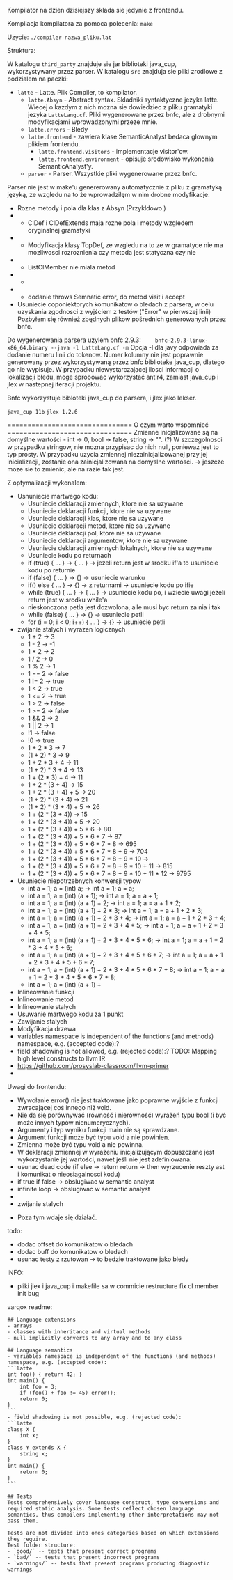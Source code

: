 Kompilator na dzien dzisiejszy sklada sie jedynie z frontendu.

Kompliacja kompilatora za pomoca polecenia: `make`

Uzycie: `./compiler nazwa_pliku.lat`

Struktura:

W katalogu `third_party` znajduje sie jar biblioteki java_cup, wykorzystywany przez parser. W katalogu `src` znajduja
sie pliki zrodlowe z podzialem na paczki:
- `latte` - Latte. Plik Compiler, to kompilator.
  - `latte.Absyn` - Abstract syntax. Skladniki syntaktyczne jezyka latte. Wiecej o kazdym z nich mozna sie dowiedziec z
  pliku gramatyki jezyka `LatteLang.cf`. Pliki wygenerowane przez bnfc, 
  ale z drobnymi modyfikacjami wprowadzonymi przeze mnie.
  - `latte.errors` - Bledy
  - `latte.frontend` - zawiera klase SemanticAnalyst bedaca glownym plikiem frontendu.
      - `latte.frontend.visitors` - implementacje visitor'ow.
      - `latte.frontend.environment` - opisuje srodowisko wykononia SemanticAnalyst'y.
  - `parser` - Parser. Wszystkie pliki wygenerowane przez bnfc.

Parser nie jest w make'u genererowany automatycznie z pliku z gramatyką języką, ze wzgledu na to że wprowadziłęm w nim drobne modyfikacje:
- Rozne metody i pola dla klas z Absyn (Przykldowo )
- - ClDef i ClDefExtends maja rozne pola i metody wzgledem oryginalnej gramatyki
- - Modyfikacja klasy TopDef, ze wzgledu na to ze w gramatyce nie ma mozliwosci rozroznienia czy metoda jest statyczna czy nie
- - ListClMember nie miala metod
- - 
- - dodanie throws Semnatic error, do metod visit i accept
- Usuniecie coponiektorych komunikatow o bledach z parsera, w celu uzyskania zgodnosci z wyjściem z testów ("Error" w pierwszej linii)
Pozbyłem się również zbędnych plikow pośrednich generowanych przez bnfc.


Do wygenerowania parsera uzylem bnfc 2.9.3:
`    bnfc-2.9.3-linux-x86_64.binary --java -l LatteLang.cf -m`
Opcja -l dla javy odpowiada za dodanie numeru linii do tokenow. Numer kolumny nie jest poprawnie generowany przez wykorzystywaną przez bnfc biblioteke java_cup, dlatego go nie wypisuje. 
W przypadku niewystarczajacej ilosci informacji o lokalizacji błedu, moge sprobowac wykorzystać antlr4, zamiast java_cup i jlex w nastepnej iteracji projektu.


Bnfc wykorzystuje bibloteki java_cup do parsera, i jlex jako lekser.

`java_cup 11b`
`jlex 1.2.6`

=============================== O czym warto wspomnieć ===============================
Zmienne inicjalizowane są na domyślne wartości - int -> 0, bool -> false, string -> "".
(?) W szczegolnosci w przypadku stringow, nie mozna przypisac do nich null, poniewaz jest to typ prosty.
W przypadku uzycia zmiennej niezainicjalizowanej przy jej inicializacji, zostanie ona zainicjalizowana na domyslne wartosci. -> jeszcze moze sie to zmienic, ale na razie tak jest.


Z optymalizacji wykonalem:
- Usnuniecie martwego kodu:
  - Usuniecie deklaracji zmiennych, ktore nie sa uzywane
  - Usuniecie deklaracji funkcji, ktore nie sa uzywane
  - Usuniecie deklaracji klas, ktore nie sa uzywane
  - Usuniecie deklaracji metod, ktore nie sa uzywane
  - Usuniecie deklaracji pol, ktore nie sa uzywane
  - Usuniecie deklaracji argumentow, ktore nie sa uzywane
  - Usuniecie deklaracji zmiennych lokalnych, ktore nie sa uzywane
  - Usuniecie kodu po returnach
  - if (true) { ... } -> { ... } -> jezeli return jest w srodku if'a to usuniecie kodu po returnie
  - if (false) { ... } -> {} -> usuniecie warunku
  - if() else { ... } -> {} -> z returnami -> usuniecie kodu po ifie
  - while (true) { ... } -> { ... } -> usuniecie kodu po, i wziecie uwagi jezeli return jest w srodku while'a
  - nieskonczona petla jest dozwolona, alle musi byc return za nia i tak
  - while (false) { ... } -> {} -> usuniecie petli
  - for (i = 0; i < 0; i++) { ... } -> {} -> usuniecie petli
- zwijanie stalych i wyrazen logicznych
  - 1 + 2 -> 3
  - 1 - 2 -> -1
  - 1 * 2 -> 2
  - 1 / 2 -> 0
  - 1 % 2 -> 1
  - 1 == 2 -> false
  - 1 != 2 -> true
  - 1 < 2 -> true
  - 1 <= 2 -> true
  - 1 > 2 -> false
  - 1 >= 2 -> false
  - 1 && 2 -> 2
  - 1 || 2 -> 1
  - !1 -> false
  - !0 -> true
  - 1 + 2 * 3 -> 7
  - (1 + 2) * 3 -> 9
  - 1 + 2 * 3 + 4 -> 11
  - (1 + 2) * 3 + 4 -> 13
  - 1 + (2 * 3) + 4 -> 11
  - 1 + 2 * (3 + 4) -> 15
  - 1 + 2 * (3 + 4) + 5 -> 20
  - (1 + 2) * (3 + 4) -> 21
  - (1 + 2) * (3 + 4) + 5 -> 26
  - 1 + (2 * (3 + 4)) -> 15
  - 1 + (2 * (3 + 4)) + 5 -> 20
  - 1 + (2 * (3 + 4)) + 5 * 6 -> 80
  - 1 + (2 * (3 + 4)) + 5 * 6 + 7 -> 87
  - 1 + (2 * (3 + 4)) + 5 * 6 + 7 * 8 -> 695
  - 1 + (2 * (3 + 4)) + 5 * 6 + 7 * 8 + 9 -> 704
  - 1 + (2 * (3 + 4)) + 5 * 6 + 7 * 8 + 9 * 10 ->
  - 1 + (2 * (3 + 4)) + 5 * 6 + 7 * 8 + 9 * 10 + 11 -> 815
  - 1 + (2 * (3 + 4)) + 5 * 6 + 7 * 8 + 9 * 10 + 11 * 12 -> 9795
- Usuniecie niepotrzebnych konwersji typow
  - int a = 1; a = (int) a; -> int a = 1; a = a;
  - int a = 1; a = (int) (a + 1); -> int a = 1; a = a + 1;
  - int a = 1; a = (int) (a + 1) + 2; -> int a = 1; a = a + 1 + 2;
  - int a = 1; a = (int) (a + 1) + 2 * 3; -> int a = 1; a = a + 1 + 2 * 3;
  - int a = 1; a = (int) (a + 1) + 2 * 3 + 4; -> int a = 1; a = a + 1 + 2 * 3 + 4;
  - int a = 1; a = (int) (a + 1) + 2 * 3 + 4 * 5; -> int a = 1; a = a + 1 + 2 * 3 + 4 * 5;
  - int a = 1; a = (int) (a + 1) + 2 * 3 + 4 * 5 + 6; -> int a = 1; a = a + 1 + 2 * 3 + 4 * 5 + 6;
  - int a = 1; a = (int) (a + 1) + 2 * 3 + 4 * 5 + 6 * 7; -> int a = 1; a = a + 1 + 2 * 3 + 4 * 5 + 6 * 7;
  - int a = 1; a = (int) (a + 1) + 2 * 3 + 4 * 5 + 6 * 7 + 8; -> int a = 1; a = a + 1 + 2 * 3 + 4 * 5 + 6 * 7 + 8;
  - int a = 1; a = (int) (a + 1) +
- Inlineowanie funkcji
- Inlineowanie metod
- Inlineowanie stalych
- Usuwanie martwego kodu za 1 punkt
- Zawijanie stalych
- Modyfikacja drzewa
- variables namespace is independent of the functions (and methods) namespace, e.g. (accepted code):?
- field shadowing is not allowed, e.g. (rejected code):?
TODO:
  Mapping high level constructs to llvm IR
- https://github.com/prosyslab-classroom/llvm-primer
- 
Uwagi do frontendu:


[//]: # (0 Nie ma pliku latc &#40;a jedynie plik compiler&#41;. Tym razem nie obniżam,)
[//]: # (ale proszę to poprawić zgodnie ze specyfikacją.)
- Wywołanie error() nie jest traktowane jako poprawne wyjście z
  funkcji zwracającej coś innego niż void.
- Nie da się porównywać (równość i nierówność) wyrażeń typu bool (i być
  może innych typów nienumerycznych).
- Argumenty i typ wyniku funkcji main nie są sprawdzane.
- Argument funkcji może być typu void a nie powinien.
- Zmienna może być typu void a nie powinna.
- W deklaracji zmiennej w wyrażeniu inicjalizującym dopuszczane
  jest wykorzystanie jej wartości, nawet jeśli nie jest zdefiniowana.
- usunac dead code (if else -> return return -> then wyrzucenie reszty ast i komunikat o nieosiagalnosci kodu)
- if true if false -> obslugiwac w semantic analyst
- infinite loop -> obslugiwac w semantic analyst
- 
- zwijanie stalych
+ Poza tym wdaje się działać.


todo:
- dodac offset do komunikatow o bledach
- dodac buff do komunikatow o bledach
- usunac testy z rzutowan -> to bedzie traktowane jako bledy

INFO: 
-  pliki jlex i java_cup i makefile sa w commicie restructure fix cl member init bug



varqox readme:
````
## Language extensions
- arrays
- classes with inheritance and virtual methods
- null implicitly converts to any array and to any class

## Language semantics
- variables namespace is independent of the functions (and methods) namespace, e.g. (accepted code):
```latte
int foo() { return 42; }
int main() {
    int foo = 3;
    if (foo() + foo != 45) error();
    return 0;
}
```
- field shadowing is not possible, e.g. (rejected code):
```latte
class X {
    int x;
}
class Y extends X {
    string x;
}
int main() {
    return 0;
}
```

## Tests
Tests comprehensively cover language construct, type conversions and required static analysis. Some tests reflect chosen language semantics, thus compilers implementing other interpretations may not pass them.

Tests are not divided into ones categories based on which extensions they require.
Test folder structure:
- `good/` -- tests that present correct programs
- `bad/` -- tests that present incorrect programs
- `warnings/` -- tests that present programs producing diagnostic warnings
````